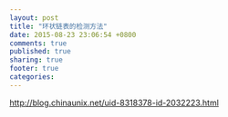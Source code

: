 ```yaml
---
layout: post
title: "环状链表的检测方法"
date: 2015-08-23 23:06:54 +0800
comments: true
published: true
sharing: true
footer: true
categories: 
---
```


<http://blog.chinaunix.net/uid-8318378-id-2032223.html>